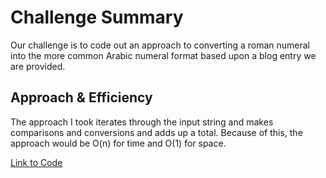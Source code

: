 # Challenge Summary

Our challenge is to code out an approach to converting a roman numeral into the more common Arabic numeral format based upon a blog entry we are provided.

## Approach & Efficiency

The approach I took iterates through the input string and makes comparisons and conversions and adds up a total. Because of this, the approach would be O(n) for time and O(1) for space.

[Link to Code](../../code_challenges/roman_numerals.py)
